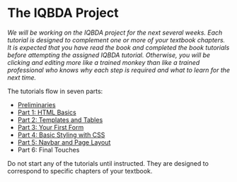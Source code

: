 # The IQBDA Project
*We will be working on the IQBDA project for the next several weeks. Each tutorial is designed to complement one or more of your textbook chapters. It is expected that you have read the book and completed the book tutorials before attempting the assigned IQBDA tutorial. Otherwise, you will be clicking and editing more like a trained monkey than like a trained professional who knows why each step is required and what to learn for the next time.*

The tutorials flow in seven parts:
* [Preliminaries](Preliminaries.md)
* [Part 1: HTML Basics](Part1.md)
* [Part 2: Templates and Tables](Part2.md)
* [Part 3: Your First Form](Part3.md)
* [Part 4: Basic Styling with CSS](Part4.md)
* [Part 5: Navbar and Page Layout](Part5.md)
* Part 6: Final Touches

Do not start any of the tutorials until instructed. They are designed to correspond to specific chapters of your textbook.
